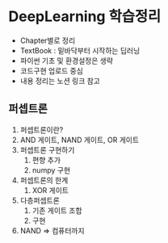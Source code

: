 # DeepLearning 학습정리
- Chapter별로 정리
- TextBook : 밑바닥부터 시작하는 딥러닝
- 파이썬 기초 및 환경설정은 생략
- 코드구현 업로드 중심
- 내용 정리는 노션 링크 참고
## 퍼셉트론
1. 퍼셉트론이란?
2. AND 게이트, NAND 게이트, OR 게이트
3. 퍼셉트론 구현하기
   1. 편향 추가
   2. numpy 구현
4. 퍼셉트론의 한계
   1. XOR 게이트
5. 다층퍼셉트론
   1. 기존 게이트 조합
   2. 구현
6. NAND => 컴퓨터까지
